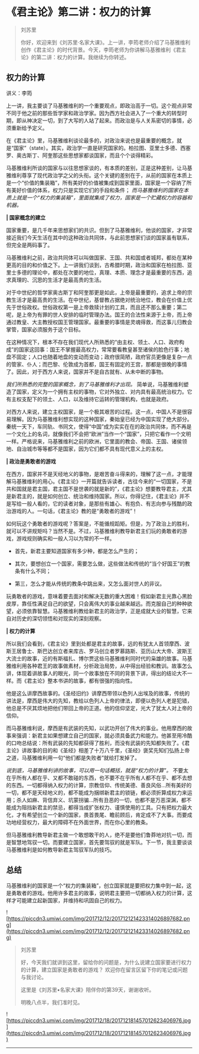 # 《君主论》第二讲：权力的计算

> 刘苏里
> 
> 你好，欢迎来到《刘苏里·名家大课》。上一讲，李筠老师介绍了马基雅维利创作《君主论》的时代背景。今天，李筠老师为你讲解马基雅维利《君主论》的第二讲：权力的计算。我继续为你转述。

## 权力的计算

讲义：李筠

上一讲，我主要谈了马基雅维利的一个重要观点，即政治高于一切。这个观点非常不同于他之前的那些哲学家和政治学家。因为西方社会进入了一个重大的转型时期，即从神决定一切，到了大写的人站了起来。而政治是与人关系密切的事情，必须重新给予定义。 

在《君主论》里，马基雅维利谈论最多的，对政治来说也是最重要的概念，就是“国家”（state）。其实，政治学一直是研究国家的。柏拉图、亚里士多德、西塞罗、奥古斯丁、阿奎那这些思想家都谈国家，而且个个谈得精彩。

马基雅维利所谈的国家与以往思想家谈的，有本质的差别，正是这种差别，让马基雅维利尊享了现代政治学之父的头衔。这个关键的差别在于，从前的国家在本质上是一个“价值的集装箱”，所有美好的价值被集成到国家里面，国家是一个容纳了所有美好价值的体系，权力只是实现它们的手段和条件； *而马基雅维利的国家在本质上就是一个“权力的集装箱”，里面就集成了权力，国家是一个贮藏权力的容器和机器。*

 **| 国家概念的建立**

国家重要，是几千年来思想家们的共识。但到了马基雅维利，他谈的国家，才非常接近我们今天生活在其中的这种政治共同体，与此前思想家们谈的国家虽有联系，但完全是两码事了。

马基雅维利之前，政治共同体可以叫做国家、王国、共和国或者城邦，都处在某种更高的目的和价值之下。上一讲我们谈到，古希腊时期，政治和国家在柏拉图、亚里士多德的理论中，都处在次要的地位，真理、本质、理念才是最重要的东西，追求真理的、沉思的生活才是最高贵的生活。

对于中世纪的哲学家奥古斯丁和阿奎那更是如此，上帝是最重要的，追求上帝的宗教生活才是最高贵的生活。在中世纪，基督教占据绝对统治地位，教会在价值上优先于世俗政权。世俗政权第一是上帝救赎计划的工具，而且还不那么重要；第二呢，是上帝为有罪的世人安排的临时管理办法。国王的合法性来源于上帝，而上帝通过教皇、大主教授权国王管理国家。最重要的事情是灵魂得救，而这事儿归教会掌管，国家必须服务于这个目标。

在这种情况下，根本不存在我们现代人所熟悉的“由主权、领土、人口、政府构成”的国家这回事：国王不掌握最高权力，常常要看教皇甚至诸侯的脸色行事；地盘不固定；人口也随着地盘的变动而变动；政府很简陋，政府官员更像是复杂一点的管家、仆人；而巴黎、伦敦成为首都，国王有固定的王宫，那都是很晚的事情了。因此，对于西方人来说，国家并不是自古就有、从未中断的事物。

 *我们所熟悉的完整的国家概念，到了马基雅维利才出现。* 简单说，马基雅维利塑造了国家，定义为一个拥有主权的事物，它对外独立、对内具有最高统治权力。它有主权支配下的领土、人口，以及维持它运转的管理机构，也就是政府。

对西方人来说，建立主权国家，是一个极其艰苦的过程。这一点，中国人不是很容易理解。因为马基雅维利想实现的这种国家，秦始皇已经为中国实现了绝大部分。秦统一天下，车同轨、书同文，使得“中国”成为实实在在的政治共同体，而不再是一个文化上的名词，就像我们不会把“欧洲”当作一个“国家”，只把它看作一个文明一样。严格说来，马基雅维利之前的欧洲，它里面的教会、帝国、王国、诸侯领地、自治城市等等都不是国家，因为它们都不具有现代意义上的主权。

 **| 政治是勇敢者的游戏**

在西方，国家并不是天经地义的事物，是艰苦奋斗得来的，理解了这一点，才能理解马基雅维利的用心。《君主论》一开篇就告诉读者，古往今来的“一切国家，不是共和国就是君主国，君主国不是世袭的就是新的”，《君主论》想要教导君主，尤其是新君主的，就是如何创立、统治和维持国家。所以，你得记住，《君主论》并不是写给一般人看的，它的读者对象，是那些有雄心、有抱负、有志向参与残酷的政治游戏的人。一句话，《君主论》教的是“勇敢者的游戏”！

如何玩这个勇敢者的游戏呢？答案是，不能循规蹈矩。但是，为了政治上的胜利，就可以不讲规矩吗？当然不是。不过，马基雅维利教导新君主们玩的勇敢者的游戏，游戏规则确实和一般人习以为常的不一样。

* 首先，新君主要知道国家有多少种，都是怎么产生的；

* 其次，要想创立一个国家，需要怎么做，这些做法和传统的“当个好国王”的教条有什么不同；

* 第三，怎么才能从传统的教条中跳出来，又怎么面对世人的非议。

玩勇敢者的游戏，意味着要去面对和解决无数的重大困难！假如新君主光靠心黑脸皮厚，靠任性满足自己的欲望，只会离伟大的事业越来越远。而克服自己的种种欲望，必须依靠智慧。马基雅维利教给新君主的政治学，正是成就大业的智慧，它来自对历史的深切领悟和对现实的深刻观察。

 **| 权力的计算**

所以我们会看到，《君主论》里到处都是君主的故事，远的有犹太人首领摩西、波斯王居鲁士、斯巴达创立者来库古、罗马创立者罗慕路斯、亚历山大大帝、波斯王大流士的故事，近的有斯福扎、博尔贾这些马基雅维利同时代的枭雄的故事。马基雅维利用各种君王的故事做素材，分析政治局势，从中得出经验和教训。故事怎么讲，体现着讲故事人的眼光，同一个故事放在不同的背景下讲，得出的结论大不一样。而《君主论》整本书讲的故事，都有很强的指向性。

他是这么讲摩西故事的。《圣经旧约》讲摩西带领以色列人出埃及的故事，传统的讲法是，摩西是伟大的先知，教给以色列人上帝的律法，即便以色列人老是犯错，他总是不厌其烦地把他们带回上帝的正道。他的信仰坚定，光大了犹太人对上帝的信仰。

而马基雅维利说，摩西是有武装的先知，以武功开创了伟大的事业。他用摩西的故事来强调：新君主如果想建立自己的国家，就必须具备武力和能力。他甚至用冷酷的口吻总结说：所有武装的先知都获得了胜利，而没有武装的先知都失败了。《君主论》讲故事的目的和《圣经》相差了十万八千里，《圣经》褒奖先知们弘扬上帝之道，马基雅维利用一句“他们都是失败者”就给打发掉了。

 *说到底，马基雅维利讲的故事，可以用一句话概括，就是“权力的计算”。* 不要太在乎所有人都在乎、又都不敢碰的东西，也不要不在乎所有人都不在乎、都不去想的东西。一切都得纳入权力的计算，宗教信仰、传统美德、善良风俗…所有美好的一切，都不是天经地义的，都不能成为捆绑新君主的锁链，都必须折算成权力来运用；杀人如麻、背信弃义、坑蒙拐骗…所有丑恶的一切，也都不是万恶深渊，都不能成为阻挡新君主的禁忌，都得当成扩张权力、谨慎使用的工具。只有把权力最大化，才有希望创立一个新的国家，畏首畏尾、瞻前顾后，肯定成不了大事。而要成功地经营权力，最大的障碍不在外面世界，而在你心里的教条。

但马基雅维利教导新君主做一个敢想敢干的人，绝不是要他们鲁莽地对抗一切，而是智慧地驾驭一切。而要建立国家，首先要驾驭的就是军队。下一节，我主要谈谈马基雅维利是如何教导新君主驾驭军队的技巧。

## 总结

马基雅维利的国家是一个“权力的集装箱”，创立国家就是要把权力集中到一起，这是勇敢者的游戏。他用许多君主的故事，说明君主要把一切都纳入权力的计算，这样才可能建立起新国家，并维持和巩固自己的权力。

![https://piccdn3.umiwi.com/img/201712/12/201712121423314026897682.png](https://piccdn3.umiwi.com/img/201712/12/201712121423314026897682.png)

> 刘苏里
> 
> 好，今天我们就讲到这里，留给你的问题是，为什么说建立国家要进行权力的计算，建立国家是勇敢者的游戏？ 欢迎你在留言区留下你的笔记或问题与我讨论。 
> 
> 这里是《刘苏里•名家大课》陪伴你的第39天，谢谢收听。
> 
> 明晚八点半，我们准时见。

![https://piccdn3.umiwi.com/img/201712/18/201712181457012623406976.jpg](https://piccdn3.umiwi.com/img/201712/18/201712181457012623406976.jpg)

---

